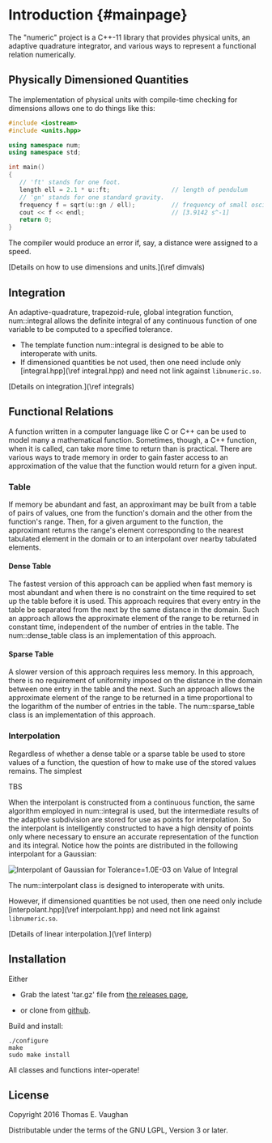 
# Introduction  {#mainpage}

The "numeric" project is a C++-11 library that provides physical units, an
adaptive quadrature integrator, and various ways to represent a functional
relation numerically.

## Physically Dimensioned Quantities

The implementation of physical units with compile-time checking for dimensions
allows one to do things like this:

```cpp
#include <iostream>
#include <units.hpp>

using namespace num;
using namespace std;

int main()
{
   // 'ft' stands for one foot.
   length ell = 2.1 * u::ft;                 // length of pendulum
   // 'gn' stands for one standard gravity.
   frequency f = sqrt(u::gn / ell);          // frequency of small oscillations
   cout << f << endl;                        // [3.9142 s^-1]
   return 0;
}
```

The compiler would produce an error if, say, a distance were assigned to a
speed.

[Details on how to use dimensions and units.](\ref dimvals)

## Integration

An adaptive-quadrature, trapezoid-rule, global integration function,
num::integral allows the definite integral of any continuous function of one
variable to be computed to a specified tolerance.
- The template function num::integral is designed to be able to interoperate
  with units.
- If dimensioned quantities be not used, then one need include only
  [integral.hpp](\ref integral.hpp) and need not link against `libnumeric.so`.

[Details on integration.](\ref integrals)

## Functional Relations

A function written in a computer language like C or C++ can be used to model
many a mathematical function.  Sometimes, though, a C++ function, when it is
called, can take more time to return than is practical. There are various ways
to trade memory in order to gain faster access to an approximation of the value
that the function would return for a given input.

### Table

If memory be abundant and fast, an approximant may be built from a table of
pairs of values, one from the function's domain and the other from the
function's range.  Then, for a given argument to the function, the approximant
returns the range's element corresponding to the nearest tabulated element in
the domain or to an interpolant over nearby tabulated elements.

#### Dense Table

The fastest version of this approach can be applied when fast memory is most
abundant and when there is no constraint on the time required to set up the
table before it is used.  This approach requires that every entry in the table
be separated from the next by the same distance in the domain.  Such an
approach allows the approximate element of the range to be returned in constant
time, independent of the number of entries in the table.  The num::dense\_table
class is an implementation of this approach.

#### Sparse Table

A slower version of this approach requires less memory.  In this approach,
there is no requirement of uniformity imposed on the distance in the domain
between one entry in the table and the next.  Such an approach allows the
approximate element of the range to be returned in a time proportional to the
logarithm of the number of entries in the table. The num::sparse\_table class
is an implementation of this approach.

### Interpolation

Regardless of whether a dense table or a sparse table be used to store values
of a function, the question of how to make use of the stored values remains.
The simplest

TBS

When the interpolant is constructed from a continuous function, the same
algorithm employed in num::integral is used, but the intermediate results of
the adaptive subdivision are stored for use as points for interpolation.  So
the interpolant is intelligently constructed to have a high density of points
only where necessary to ensure an accurate representation of the function and
its integral. Notice how the points are distributed in the following
interpolant for a Gaussian:

![Interpolant of Gaussian for Tolerance=1.0E-03 on Value of Integral](interp_1.png)

The num::interpolant class is designed to interoperate with units.

However, if dimensioned quantities be not used, then one need only include
[interpolant.hpp](\ref interpolant.hpp) and need not link against
`libnumeric.so`.

[Details of linear interpolation.](\ref linterp)

## Installation

Either

 - Grab the latest 'tar.gz' file from [the releases
   page](https://github.com/tevaughan/numeric/releases),

 - or clone from [github](https://github.com/tevaughan/numeric).

Build and install:
```
./configure
make
sudo make install
```

All classes and functions inter-operate!

## License

Copyright 2016
Thomas E. Vaughan

Distributable under the terms of the GNU LGPL, Version 3 or later.

